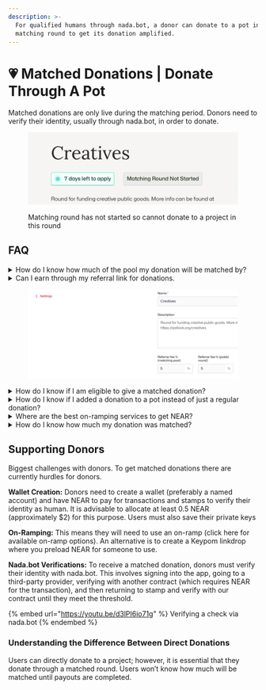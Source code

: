 ```yaml
---
description: >-
  For qualified humans through nada.bot, a donor can donate to a pot in its
  matching round to get its donation amplified.
---
```


# 💗 Matched Donations | Donate Through A Pot

Matched donations are only live during the matching period. Donors need to verify their identity, usually through nada.bot, in order to donate.

<figure><img src="../.gitbook/assets/matchingroundnotlive.png" alt=""><figcaption><p>Matching round has not started so cannot donate to a project in this round</p></figcaption></figure>

## FAQ

<details>

<summary>How do I know how much of the pool my donation will be matched by?</summary>

**YOU WILL NOT KNOW TILL THE END OF ROUND.** Although we can provide estimates, this is ultimately calculated at the end by every donation via Quadratic funding. So its not just your donation, but your donation and the amount in relation to other unique donors to their amount across all projects. To get more matched to your project get other people to support with unique donations. Note that there can be a judges weight which only looks at QF as a factor. Moreover, there are [additional QF rules](../general-information/code-of-conduct/qf-rules.md)

</details>

<details>

<summary>Can I earn through my referral link for donations.</summary>

Yes, if someone donates through your referral link you will earn the amount specific in public round for donations in Pot settings. You can also gain referrals to sponsorships to increase the whole pot (as well as direct donations to project). You must make sure you accountId is in refferrerId of the url.

<img src="../.gitbook/assets/referrerid.png" alt="" data-size="original">



</details>

<figure><img src="../.gitbook/assets/Screenshot 2024-02-13 at 11.00.11 AM.png" alt=""><figcaption></figcaption></figure>



<details>

<summary>How do I know if I am eligible to give a matched donation?</summary>

You will be informed of your eligibility when you attempt to donate through the pot.

</details>

<details>

<summary>How do I know if I added a donation to a pot instead of just a regular donation?</summary>

There will be a tag in the cart section or on the popup that displays the name of the round.

</details>

<details>

<summary>Where are the best on-ramping services to get NEAR?</summary>

Currently, pots only support NEAR for quadratic funding rounds, while fungible tokens are supported for direct donations. If you have another token on NEAR, please use [app.ref.finance](https://app.ref.finance/) to swap it.

</details>

<details>

<summary>How do I know how much my donation was matched?</summary>

The estimated amount shown in the user interface is not final. You can only see the actual matched amount when payouts are initiated in the "Payouts" tab of the pot page

</details>

## Supporting Donors

Biggest challenges with donors. To get matched donations there are currently hurdles for donors.&#x20;

**Wallet Creation:** Donors need to create a wallet (preferably a named account) and have NEAR to pay for transactions and stamps to verify their identity as human. It is advisable to allocate at least 0.5 NEAR (approximately $2) for this purpose. Users must also save their private keys

**On-Ramping:** This means they will need to use an on-ramp (click here for available on-ramp options). An alternative is to create a Keypom linkdrop where you preload NEAR for someone to use.

**Nada.bot Verifications:** To receive a matched donation, donors must verify their identity with nada.bot. This involves signing into the app, going to a third-party provider, verifying with another contract (which requires NEAR for the transaction), and then returning to stamp and verify with our contract until they meet the threshold.

{% embed url="https://youtu.be/d3lPI6io71g" %}
Verifying a check via nada.bot
{% endembed %}

### Understanding the Difference Between Direct Donations

Users can directly donate to a project; however, it is essential that they donate through a matched round. Users won’t know how much will be matched until payouts are completed.

##

